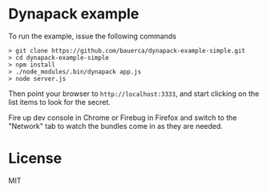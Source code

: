 # Dynapack example

To run the example, issue the following commands

```
> git clone https://github.com/bauerca/dynapack-example-simple.git
> cd dynapack-example-simple
> npm install
> ./node_modules/.bin/dynapack app.js
> node server.js
```

Then point your browser to `http://localhost:3333`, and start clicking
on the list items to look for the secret.

Fire up dev console in Chrome or Firebug in Firefox and switch to the
"Network" tab to watch the bundles come in as they are needed.

# License

MIT
